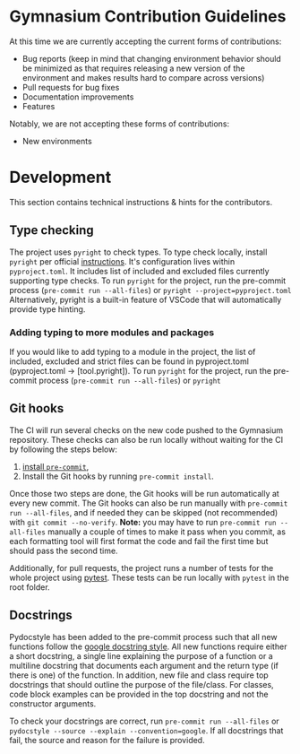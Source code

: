 # Gymnasium Contribution Guidelines

At this time we are currently accepting the current forms of contributions:

- Bug reports (keep in mind that changing environment behavior should be minimized as that requires releasing a new version of the environment and makes results hard to compare across versions)
- Pull requests for bug fixes
- Documentation improvements
- Features

Notably, we are not accepting these forms of contributions:

- New environments

# Development
This section contains technical instructions & hints for the contributors.

## Type checking
The project uses `pyright` to check types. 
To type check locally, install `pyright` per official [instructions](https://github.com/microsoft/pyright#command-line). 
It's configuration lives within `pyproject.toml`. It includes list of included and excluded files currently supporting type checks.
To run `pyright` for the project, run the pre-commit process (`pre-commit run --all-files`) or `pyright --project=pyproject.toml`
Alternatively, pyright is a built-in feature of VSCode that will automatically provide type hinting.

### Adding typing to more modules and packages
If you would like to add typing to a module in the project, 
the list of included, excluded and strict files can be found in pyproject.toml (pyproject.toml -> [tool.pyright]). 
To run `pyright` for the project, run the pre-commit process (`pre-commit run --all-files`) or `pyright`

## Git hooks
The CI will run several checks on the new code pushed to the Gymnasium repository. These checks can also be run locally without waiting for the CI by following the steps below:
1. [install `pre-commit`](https://pre-commit.com/#install),
2. Install the Git hooks by running `pre-commit install`.

Once those two steps are done, the Git hooks will be run automatically at every new commit. 
The Git hooks can also be run manually with `pre-commit run --all-files`, and if needed they can be skipped (not recommended) with `git commit --no-verify`. 
**Note:** you may have to run `pre-commit run --all-files` manually a couple of times to make it pass when you commit, as each formatting tool will first format the code and fail the first time but should pass the second time.

Additionally, for pull requests, the project runs a number of tests for the whole project using [pytest](https://docs.pytest.org/en/latest/getting-started.html#install-pytest).
These tests can be run locally with `pytest` in the root folder. 

## Docstrings
Pydocstyle has been added to the pre-commit process such that all new functions follow the [google docstring style](https://sphinxcontrib-napoleon.readthedocs.io/en/latest/example_google.html).
All new functions require either a short docstring, a single line explaining the purpose of a function
or a multiline docstring that documents each argument and the return type (if there is one) of the function.
In addition, new file and class require top docstrings that should outline the purpose of the file/class.
For classes, code block examples can be provided in the top docstring and not the constructor arguments.

To check your docstrings are correct, run `pre-commit run --all-files` or `pydocstyle --source --explain --convention=google`.
If all docstrings that fail, the source and reason for the failure is provided. 